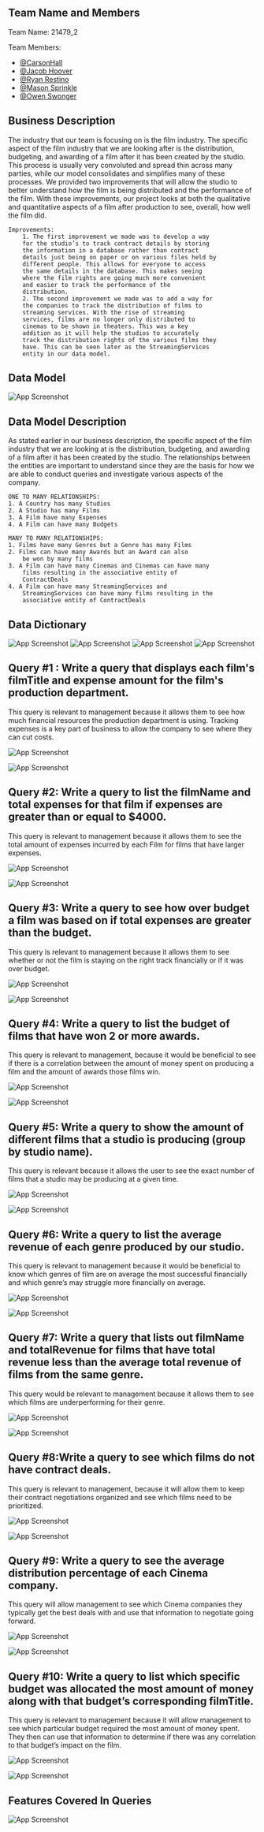
## Team Name and Members

Team Name: 21479_2

Team Members:

* [@CarsonHall](https://github.com/carsonehall15/21479_2)
* [@Jacob Hoover]()
* [@Ryan Restino](https://github.com/rrestino/Ryan-Restino-MIST-4610-Group-Project-1)
* [@Mason Sprinkle](https://github.com/masonSprinkle/21479_2_Mason-/blob/main/README.md)
* [@Owen Swonger](https://github.com/ocs08576/21479_2)



## Business Description

The industry that our team is focusing on is the film industry.
The specific aspect of the film industry that we are looking
after is the distribution, budgeting, and awarding of a film
after it has been created by the studio. This process is usually very convoluted and spread thin across many parties, while our model consolidates and simplifies many of these processes. We provided two improvements that will allow the studio to better understand how the film is being distributed and the performance of the film. With these improvements, our project looks at both the qualitative and quantitative aspects of a film after production to see, overall, how well the film did.

    Improvements:
        1. The first improvement we made was to develop a way 
        for the studio’s to track contract details by storing
        the information in a database rather than contract
        details just being on paper or on various files held by
        different people. This allows for everyone to access
        the same details in the database. This makes seeing
        where the film rights are going much more convenient
        and easier to track the performance of the
        distribution. 
        2. The second improvement we made was to add a way for
        the companies to track the distribution of films to
        streaming services. With the rise of streaming
        services, films are no longer only distributed to
        cinemas to be shown in theaters. This was a key
        addition as it will help the studios to accurately
        track the distribution rights of the various films they
        have. This can be seen later as the StreamingServices
        entity in our data model.


 
    
## Data Model
![App Screenshot](https://raw.githubusercontent.com/carsonehall15/21479_2/254805237a59ecfc223e16e3f7165fc65e38f0ad/Data%20Model.png)


## Data Model Description

As stated earlier in our business description, the specific aspect of the film industry that we are looking at is the distribution, budgeting, and awarding of a film after it has been created by the studio. The relationships between the entities are important to understand since they are the basis for how we are able to conduct queries and investigate various aspects of the company. 

    ONE TO MANY RELATIONSHIPS: 
    1. A Country has many Studios 
    2. A Studio has many Films 
    3. A Film have many Expenses
    4. A Film can have many Budgets 

    MANY TO MANY RELATIONSHIPS:
    1. Films have many Genres but a Genre has many Films 
    2. Films can have many Awards but an Award can also 
        be won by many films
    3. A Film can have many Cinemas and Cinemas can have many
        films resulting in the associative entity of
        ContractDeals
    4. A Film can have many StreamingServices and 
        StreamingServices can have many films resulting in the 
        associative entity of ContractDeals




## Data Dictionary
![App Screenshot](https://raw.githubusercontent.com/carsonehall15/21479_2/main/Data%20Dictionary4.png)
![App Screenshot](https://raw.githubusercontent.com/carsonehall15/21479_2/main/Data%20Dictionary3.png)
![App Screenshot](https://raw.githubusercontent.com/carsonehall15/21479_2/main/Data%20Dictionary2.png)
![App Screenshot](https://raw.githubusercontent.com/carsonehall15/21479_2/main/Data%20Dictionary.png)






## Query #1 : Write a query that displays each film's filmTitle and expense amount for the film's production department. 

This query is relevant to management because it allows them to see how much financial resources the production department is using. Tracking expenses is a key part of business to allow the company to see where they can cut costs.

![App Screenshot](https://raw.githubusercontent.com/carsonehall15/21479_2/main/TP_Q1.png)

![App Screenshot](https://raw.githubusercontent.com/carsonehall15/21479_2/main/TP_Q1%20Results.png)




## Query #2: Write a query to list the filmName and total expenses for that film if expenses are greater than or equal to $4000.

This query is relevant to management because it allows them to see the total amount of expenses incurred by each Film for films that have larger expenses.


![App Screenshot](https://raw.githubusercontent.com/carsonehall15/21479_2/main/TP_Q2.png)

![App Screenshot](https://raw.githubusercontent.com/carsonehall15/21479_2/main/TP_Q2%20Results.png)

## Query #3: Write a query to see how over budget a film was based on if total expenses are greater than the budget.

This query is relevant to management because it allows them to see whether or not the film is staying on the right track financially or if it was over budget. 


![App Screenshot](https://raw.githubusercontent.com/carsonehall15/21479_2/main/TP_Q3.png)

![App Screenshot](https://raw.githubusercontent.com/carsonehall15/21479_2/main/TP_Q3%20Results.png)
## Query #4: Write a query to list the budget of films that have won 2 or more awards.

This query is relevant to management, because it would be beneficial to see if there is a correlation between the amount of money spent on producing a film and the amount of awards those films win. 

![App Screenshot](https://raw.githubusercontent.com/carsonehall15/21479_2/main/TP_Q4.png)

![App Screenshot](https://raw.githubusercontent.com/carsonehall15/21479_2/main/TP_Q4%20Results.png)
## Query #5: Write a query to show the amount of different films that a studio is producing (group by studio name). 

This query is relevant because it allows the user to see the exact number of films that a studio may be producing at a given time.


![App Screenshot](https://raw.githubusercontent.com/carsonehall15/21479_2/main/TP_Q5.png)

![App Screenshot](https://raw.githubusercontent.com/carsonehall15/21479_2/main/TP_Q5%20Results.png)
## Query #6: Write a query to list the average revenue of each genre produced by our studio.

This query is relevant to management because it would be beneficial to know which genres of film are on average the most successful financially and which genre’s may struggle more financially on average. 

![App Screenshot](https://raw.githubusercontent.com/carsonehall15/21479_2/main/TP_Q6.png)

![App Screenshot](https://raw.githubusercontent.com/carsonehall15/21479_2/main/TP_Q6%20Results.png)
## Query #7:   Write a query that lists out filmName and totalRevenue for films that have total revenue less than the average total revenue of films from the same genre.


This query would be relevant to management because it allows them to see which films are underperforming for their genre.



![App Screenshot](https://raw.githubusercontent.com/carsonehall15/21479_2/main/TP_Q7.png)

![App Screenshot](https://raw.githubusercontent.com/carsonehall15/21479_2/main/TP_Q7%20Results.png)
## Query #8:Write a query to see which films do not have contract deals.


This query is relevant to management, because it will allow them to keep their contract negotiations organized and see which films need to be prioritized. 

  

![App Screenshot](https://raw.githubusercontent.com/carsonehall15/21479_2/main/TP_Q8.png)

![App Screenshot](https://raw.githubusercontent.com/carsonehall15/21479_2/main/TP_Q8%20Results.png)
## Query #9: Write a query to see the average distribution percentage of each Cinema company.


This query will allow management to see which Cinema companies they typically get the best deals with and use that information to negotiate going forward. 


![App Screenshot](https://raw.githubusercontent.com/carsonehall15/21479_2/main/TP_Q9.png)

![App Screenshot](https://raw.githubusercontent.com/carsonehall15/21479_2/main/TP_Q9%20Results.png)
## Query #10: Write a query to list which specific budget was allocated the most amount of money along with that budget’s corresponding filmTitle. 


This query is relevant to management because it will allow management to see which particular budget required the most amount of money spent. They then can use that information to determine if there was any correlation to that budget’s impact on the film. 


![App Screenshot](https://raw.githubusercontent.com/carsonehall15/21479_2/main/TP_Q10.png)

![App Screenshot](https://raw.githubusercontent.com/carsonehall15/21479_2/main/TP_Q10%20Results.png)
## Features Covered In Queries

![App Screenshot](https://raw.githubusercontent.com/carsonehall15/21479_2/main/Query%20Matrix.png)

